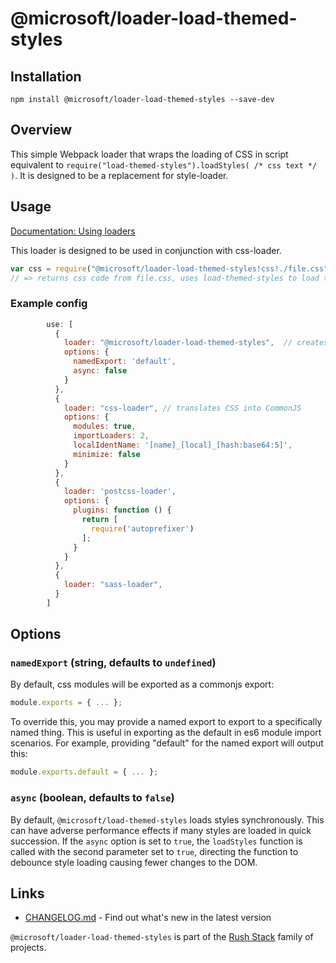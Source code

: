 # @microsoft/loader-load-themed-styles

## Installation

`npm install @microsoft/loader-load-themed-styles --save-dev`

## Overview

This simple Webpack loader that wraps the loading of CSS in script equivalent
to `require("load-themed-styles").loadStyles( /* css text */ )`.
It is designed to be a replacement for style-loader.

## Usage

[Documentation: Using loaders](http://webpack.github.io/docs/using-loaders.html)

This loader is designed to be used in conjunction with css-loader.

``` javascript
var css = require("@microsoft/loader-load-themed-styles!css!./file.css");
// => returns css code from file.css, uses load-themed-styles to load the CSS on the page.
```

### Example config

``` javascript
        use: [
          {
            loader: "@microsoft/loader-load-themed-styles",  // creates style nodes from JS strings
            options: {
              namedExport: 'default',
              async: false
            }
          },
          {
            loader: "css-loader", // translates CSS into CommonJS
            options: {
              modules: true,
              importLoaders: 2,
              localIdentName: '[name]_[local]_[hash:base64:5]',
              minimize: false
            }
          },
          {
            loader: 'postcss-loader',
            options: {
              plugins: function () {
                return [
                  require('autoprefixer')
                ];
              }
            }
          },
          {
            loader: "sass-loader",
          }
        ]

```

## Options

### `namedExport` (string, defaults to `undefined`)

By default, css modules will be exported as a commonjs export:

```js
module.exports = { ... };
```

To override this, you may provide a named export to export to a specifically named thing. This
is useful in exporting as the default in es6 module import scenarios. For example, providing
"default" for the named export will output this:

```js
module.exports.default = { ... };
```

### `async` (boolean, defaults to `false`)

By default, `@microsoft/load-themed-styles` loads styles synchronously. This can have adverse performance effects
if many styles are loaded in quick succession. If the `async` option is set to `true`, the `loadStyles` function
is called with the second parameter set to `true`, directing the function to debounce style loading causing fewer
changes to the DOM.


## Links

- [CHANGELOG.md](
  https://github.com/microsoft/rushstack/blob/master/webpack/loader-load-themed-styles/CHANGELOG.md) - Find
  out what's new in the latest version

`@microsoft/loader-load-themed-styles` is part of the [Rush Stack](https://rushstack.io/) family of projects.
